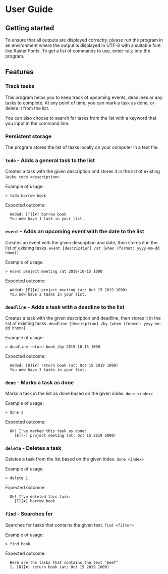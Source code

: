 # User Guide 

## Getting started
To ensure that all outputs are displayed correctly, please run the program in an environment where the output is displayed in UTF-8 with a suitable font like Raster Fonts. To get a list of commands to use, enter `help` into the program.

## Features 




### Track tasks 
This program helps you to keep track of upcoming events, deadlines or any tasks to complete.
At any point of time, you can mark a task as done, or delete it from the list. 

You can also choose to search for tasks from the list with a keyword that you input in the command line.

### Persistent storage
The program stores the list of tasks locally on your computer in a text file.


### `todo` - Adds a general task to the list

Creates a task with the given description and stores it in the list of existing tasks.
`todo <description>`

Example of usage: 

```
> todo borrow book
```

Expected outcome:

```
  Added: [T][✘] borrow book
  You now have 1 task in your list.
```

### `event` - Adds an upcoming event with the date to the list
Creates an event with the given description and date, then stores it in the list of existing tasks.
`event [description] /at [when (format: yyyy-mm-dd hhmm)]`

Example of usage:

```
> event project meeting /at 2019-10-15 1000
```

Expected outcome:

```
  Added: [E][✘] project meeting (at: Oct 15 2019 1000)
  You now have 2 tasks in your list.
```

### `deadline` - Adds a task with a deadline to the list
Creates a task with the given description and deadline, then stores it in the list of existing tasks.
`deadline [description] /by [when (format: yyyy-mm-dd hhmm)]`

Example of usage:

```
> deadline return book /by 2019-10-15 1000
```

Expected outcome:

```
  Added: [D][✘] return book (at: Oct 15 2019 1000)
  You now have 3 tasks in your list.
```

### `done` - Marks a task as done

Marks a task in the list as done based on the given index.
`done <index>`

Example of usage: 

```
> done 2
```

Expected outcome:

```
  Ok! I've marked this task as done:
    [E][✓] project meeting (at: Oct 15 2019 1000)
```

### `delete` - Deletes a task

Deletes a task from the list based on the given index.
`done <index>`

Example of usage: 

```
> delete 1
```

Expected outcome:

```
  Ok! I've deleted this task:
    [T][✘] borrow book
```


### `find` - Searches for 
Searches for tasks that contains the given text.
`find <filter>`

Example of usage: 
```
> find book
```

Expected outcome:

```
  Here are the tasks that contains the text "beef"
  1. [D][✘] return book (at: Oct 15 2019 1000)
```

